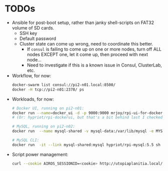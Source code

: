 # TODOs

* Ansible for post-boot setup, rather than janky shell-scripts on FAT32 volume of SD cards.
    * SSH key
    * Default password
    * Cluster state can come up wrong, need to coordinate this better.
        * If `consul` is failing to come up on one or more nodes, turn off ALL nodes EXCEPT one, let it come up, then proceed with next node...
        * Need to investigate if this is a known issue in Consul, ClusterLab, etc.
* Workflow, for now:
    ```bash
    docker-swarm list consul://pi2-n01.local:8500/
    docker -H tcp://pi2-n01:2378/ ps
    ```
* Workloads, for now:
    ```bash
    # Docker UI, running on pi2-n01:
    docker run --name=docker_ui -d -p 9000:9000 mrjoy/rpi-ui-for-docker:v0.11.0-beta -e http://$(ip addr list | grep eth0 | grep inet | grep eth0.200 | awk '{ print $2 }' | cut -d/ -f1):2378
    # (Or: hypriot/rpi-dockerui, but that's a bit behind last I checked...)

    # MySQL, running on pi2-n02:
    docker run  --name mysql-shared -v mysql-data:/var/lib/mysql -e MYSQL_ROOT_PASSWORD=ddkjhkjh23he2hd289hd -d hypriot/rpi-mysql:5.5

    # MySQL CLI:
    docker run  -it --link mysql-shared:mysql hypriot/rpi-mysql:5.5 sh -c 'exec mysql -h"$MYSQL_PORT_3306_TCP_ADDR" -P"$MYSQL_PORT_3306_TCP_PORT" -uroot -p"ddkjhkjh23he2hd289hd" test'
    ```
* Script power management:
    ```bash
    curl --cookie AIROS_SESSIONID=<cookie> http://utopiaplanitia.local/sensors | jsonpp
    ```
